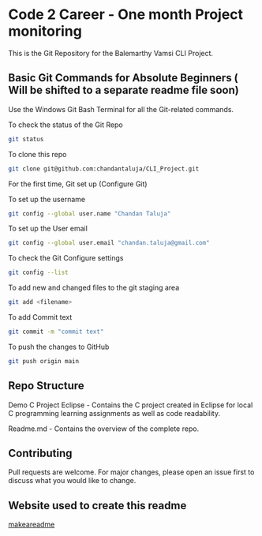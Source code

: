 # Code 2 Career  - One month Project monitoring

This is the Git Repository for the Balemarthy Vamsi CLI Project.

## Basic Git Commands for Absolute Beginners ( Will be shifted to a separate readme file soon)

Use the Windows Git Bash Terminal for all the Git-related commands.

To check the status of the Git Repo

```bash
git status
```

To clone this repo

```bash
git clone git@github.com:chandantaluja/CLI_Project.git
```

For the first time, Git set up (Configure Git)

To set up the username

```bash
git config --global user.name "Chandan Taluja"
```

To set up the User email

```bash
git config --global user.email "chandan.taluja@gmail.com"
```

To check the Git Configure settings

```bash
git config --list
```

To add new and changed files to the git staging area

```bash
git add <filename>
```

To add Commit text

```bash
git commit -m "commit text"
```

To push the changes to GitHub

```bash
git push origin main
```

## Repo Structure

Demo C Project Eclipse - Contains the C project created in Eclipse for local C programming learning assignments as well as code readability.

Readme.md - Contains the overview of the complete repo.


## Contributing

Pull requests are welcome. For major changes, please open an issue first
to discuss what you would like to change.


## Website used to create this readme

[makeareadme](https://www.makeareadme.com/) 

